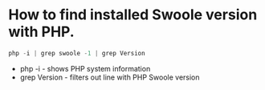 # How to find installed Swoole version with PHP.

```php
php -i | grep swoole -1 | grep Version
```

- php -i - shows PHP system information
- grep Version - filters out line with PHP Swoole version
